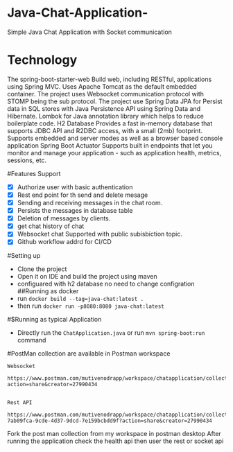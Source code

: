 # Java-Chat-Application-
Simple Java Chat Application with Socket communication

# Technology
The spring-boot-starter-web Build web, including RESTful, applications using Spring MVC. Uses Apache Tomcat as the default embedded container.
The project uses Websocket communication protocol with STOMP being the sub protocol.
The project use Spring Data JPA  for Persist data in SQL stores with Java Persistence API using Spring Data and Hibernate.
Lombok  for Java annotation library which helps to reduce boilerplate code.
H2 Database Provides a fast in-memory database that supports JDBC API and R2DBC access, with a small (2mb) footprint. Supports embedded and server modes as well as a browser based console application
Spring Boot Actuator Supports built in endpoints that let you monitor and manage your application - such as application health, metrics, sessions, etc.

#Features Support
- [X] Authorize user with basic authentication
- [X] Rest end point for th send and delete mesage 
- [X] Sending and receiving messages in the chat room.
- [X] Persists the messages in database table
- [X] Deletion of messages by clients.
- [X] get chat history of chat
- [X] Websocket chat Supported with public subisbiction topic.
- [X] Github workflow addrd for CI/CD

#Setting up
- Clone the project
- Open it on IDE and build the project using maven
- configuared with h2 database no need to change configration
##Running as docker
-  run `docker build --tag=java-chat:latest .`  
-  then run  `docker run -p8080:8080 java-chat:latest`

#$Running as typical Application
- Directly run the `ChatApplication.java` or run `mvn spring-boot:run` command 


#PostMan collection are available in Postman workspace

	Websocket
		https://www.postman.com/mutivenodrapp/workspace/chatapplication/collection/66090ea384b58c997bc16a12?action=share&creator=27990434

  
	Rest API
		https://www.postman.com/mutivenodrapp/workspace/chatapplication/collection/27990434-7ab09fca-9cde-4d37-9dcd-7e159bcbdd9f?action=share&creator=27990434
Fork the post man collection from my workspace in postman desktop
After running the application check the health api 
then user the rest or socket api






